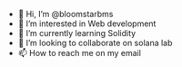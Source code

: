 - 👋 Hi, I’m @bloomstarbms
- 👀 I’m interested in Web development 
- 🌱 I’m currently learning Solidity 
- 💞️ I’m looking to collaborate on solana lab
- 📫 How to reach me on my email

<!---
bloomstarbms/bloomstarbms is a ✨ special ✨ repository because its `README.md` (this file) appears on your GitHub profile.
You can click the Preview link to take a look at your changes.
--->
